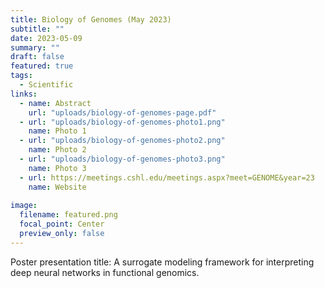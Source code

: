 ```yaml
---
title: Biology of Genomes (May 2023)
subtitle: ""
date: 2023-05-09
summary: ""
draft: false
featured: true
tags:
  - Scientific
links:
  - name: Abstract
    url: "uploads/biology-of-genomes-page.pdf"
  - url: "uploads/biology-of-genomes-photo1.png"
    name: Photo 1
  - url: "uploads/biology-of-genomes-photo2.png"
    name: Photo 2
  - url: "uploads/biology-of-genomes-photo3.png"
    name: Photo 3
  - url: https://meetings.cshl.edu/meetings.aspx?meet=GENOME&year=23
    name: Website
    
image:
  filename: featured.png
  focal_point: Center
  preview_only: false
---
```


Poster presentation title: A surrogate modeling framework for interpreting deep neural networks in functional genomics.
